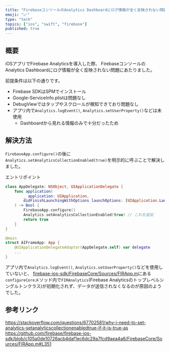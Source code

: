 ```yaml
---
title: "FirebaseコンソールのAnalytics Dashboardにログ情報が全く反映されない問題"
emoji: "📈"
type: "tech"
topics: ["ios", "swift", "firebase"]
published: true
---
```


## 概要

iOSアプリでFirebase Analyticsを導入した際、
FirebaseコンソールのAnalytics Dashboardにログ情報が全く反映されない問題にあたりました。

前提条件は以下の通りです。
- Firebase SDKはSPMでインストール
- Google-ServiceInfo.plistは問題なし
- DebugViewではタップやスクロールが検知できており問題なし
- アプリ内で`Analytics.logEvent()`, `Analytics.setUserProperty()`などは未使用
  - Dashboardから見れる情報のみで十分だったため

## 解決方法

`FirebaseApp.configure()`の後に
`Analytics.setAnalyticsCollectionEnabled(true)`を明示的に呼ぶことで解決しました。

エントリポイント
```swift
class AppDelegate: NSObject, UIApplicationDelegate {
    func application(
        _ application: UIApplication,
        didFinishLaunchingWithOptions launchOptions: [UIApplication.LaunchOptionsKey : Any]? = nil
    ) -> Bool {
        FirebaseApp.configure()
        Analytics.setAnalyticsCollectionEnabled(true) // これを追加
        return true
    }
}

@main
struct AIFrameApp: App {
    @UIApplicationDelegateAdaptor(AppDelegate.self) var delegate
    ...
}
```

アプリ内で`Analytics.logEvent()`, `Analytics.setUserProperty()`などを使用していないと、
[firebase-ios-sdk/FirebaseCore/Sources/FIRApp.m](https://github.com/firebase/firebase-ios-sdk/blob/c105a0de10726acb4daf1ec6dc29a7fcd9aea4a6/FirebaseCore/Sources/FIRApp.m#L351)にある
`configureCore`メソッド内で`FIRAnalytics`(Firebase Analyticsのトップレベルシングルトンクラス)が初期化されず、データが送信されなくなるのが原因のようでした。

## 参考リンク

https://stackoverflow.com/questions/67702581/why-i-need-to-set-analytics-setanalyticscollectionenabledtrue-if-it-is-true-as
https://github.com/firebase/firebase-ios-sdk/blob/c105a0de10726acb4daf1ec6dc29a7fcd9aea4a6/FirebaseCore/Sources/FIRApp.m#L351
